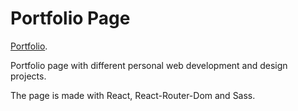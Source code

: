 # Portfolio Page

[Portfolio](https://fitto-a.github.io/portfolioPage/).


Portfolio page with different personal web development and design projects. 

The page is made with React, React-Router-Dom and Sass.
